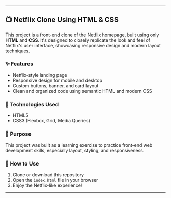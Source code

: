 
---

## 📺 Netflix Clone Using HTML & CSS

This project is a front-end clone of the Netflix homepage, built using only **HTML** and **CSS**. It's designed to closely replicate the look and feel of Netflix's user interface, showcasing responsive design and modern layout techniques.

### ✨ Features
- Netflix-style landing page
- Responsive design for mobile and desktop
- Custom buttons, banner, and card layout
- Clean and organized code using semantic HTML and modern CSS

### 📁 Technologies Used
- HTML5  
- CSS3 (Flexbox, Grid, Media Queries)

### 🎯 Purpose
This project was built as a learning exercise to practice front-end web development skills, especially layout, styling, and responsiveness.

### 🚀 How to Use
1. Clone or download this repository
2. Open the `index.html` file in your browser
3. Enjoy the Netflix-like experience!

---
